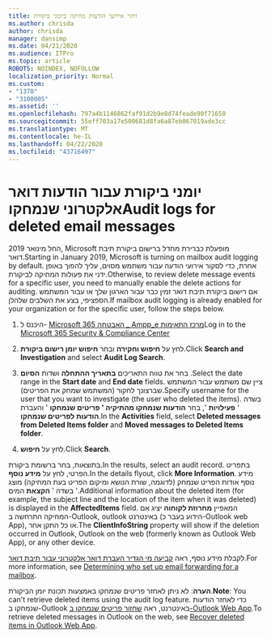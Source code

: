 ```yaml
---
title: זיהוי אירועי הודעות מחיקה ביומני ביקורת
ms.author: chrisda
author: chrisda
manager: dansimp
ms.date: 04/21/2020
ms.audience: ITPro
ms.topic: article
ROBOTS: NOINDEX, NOFOLLOW
localization_priority: Normal
ms.custom:
- "1370"
- "3100005"
ms.assetid: ''
ms.openlocfilehash: 797a4b1146862faf91d2b9e8d74feade90f71650
ms.sourcegitcommit: 55eff703a17e500681d8fa6a87eb067019ade3cc
ms.translationtype: MT
ms.contentlocale: he-IL
ms.lasthandoff: 04/22/2020
ms.locfileid: "43716497"
---
```

# <a name="audit-logs-for-deleted-email-messages"></a><span data-ttu-id="5c64c-102">יומני ביקורת עבור הודעות דואר אלקטרוני שנמחקו</span><span class="sxs-lookup"><span data-stu-id="5c64c-102">Audit logs for deleted email messages</span></span>

<span data-ttu-id="5c64c-103">החל מינואר 2019, Microsoft מופעלת כברירת מחדל ברישום ביקורת תיבת דואר.</span><span class="sxs-lookup"><span data-stu-id="5c64c-103">Starting in January 2019, Microsoft is turning on mailbox audit logging by default.</span></span> <span data-ttu-id="5c64c-104">אחרת, כדי לסקור אירועי הודעה עבור משתמש מסוים, עליך להפוך באופן ידני את פעולות המחיקה לביקורת.</span><span class="sxs-lookup"><span data-stu-id="5c64c-104">Otherwise, to review delete message events for a specific user, you need to manually enable the delete actions for auditing.</span></span> <span data-ttu-id="5c64c-105">אם רישום ביקורת תיבת דואר זמין כבר עבור הארגון שלך או עבור המשתמש הספציפי, בצע את השלבים שלהלן.</span><span class="sxs-lookup"><span data-stu-id="5c64c-105">If mailbox audit logging is already enabled for your organization or for the specific user, follow the steps below.</span></span>

1. <span data-ttu-id="5c64c-106">היכנס ל- [Microsoft 365 האבטחה _ Ampp_e מרכז התאימות](https://protection.office.com/)</span><span class="sxs-lookup"><span data-stu-id="5c64c-106">Log in to the [Microsoft 365 Security & Compliance Center](https://protection.office.com/)</span></span>

2. <span data-ttu-id="5c64c-107">לחץ על **חיפוש וחקירה** ובחר **חיפוש יומן רישום ביקורת**.</span><span class="sxs-lookup"><span data-stu-id="5c64c-107">Click **Search and Investigation** and select **Audit Log Search**.</span></span>

3. <span data-ttu-id="5c64c-108">בחר את טווח התאריכים **בתאריך ההתחלה** ושדות **הסיום** .</span><span class="sxs-lookup"><span data-stu-id="5c64c-108">Select the date range in the **Start date** and **End date** fields.</span></span> <span data-ttu-id="5c64c-109">ציין שם משתמש עבור המשתמש שברצונך לחקור (המשתמש שמחק את הפריטים).</span><span class="sxs-lookup"><span data-stu-id="5c64c-109">Specify username for the user that you want to investigate (the user who deleted the items).</span></span> <span data-ttu-id="5c64c-110">בשדה ' **פעילויות** ', בחר **הודעות שנמחקו מהתיקיה ' פריטים שנמחקו** ' והעברת **הודעות לפריטים שנמחקו**.</span><span class="sxs-lookup"><span data-stu-id="5c64c-110">In the **Activities** field, select **Deleted messages from Deleted Items folder** and **Moved messages to Deleted Items folder**.</span></span>

4. <span data-ttu-id="5c64c-111">לחץ על **חיפוש**.</span><span class="sxs-lookup"><span data-stu-id="5c64c-111">Click **Search**.</span></span>

<span data-ttu-id="5c64c-112">בתוצאות, בחר ברשומת ביקורת.</span><span class="sxs-lookup"><span data-stu-id="5c64c-112">In the results, select an audit record.</span></span> <span data-ttu-id="5c64c-113">בתפריט הפרטי, לחץ על **מידע נוסף**.</span><span class="sxs-lookup"><span data-stu-id="5c64c-113">In the details flyout, click **More Information**.</span></span> <span data-ttu-id="5c64c-114">מידע נוסף אודות הפריט שנמחק (לדוגמה, שורת הנושא ומיקום הפריט בעת המחיקה) מוצג בשדה ' **הקצאת** המים '.</span><span class="sxs-lookup"><span data-stu-id="5c64c-114">Additional information about the deleted item (for example, the subject line and the location of the item when it was deleted) is displayed in the **AffectedItems** field.</span></span> <span data-ttu-id="5c64c-115">המאפיין **מחרוזת לקוחוה** יציג אם המחיקה התרחשה ב-Outlook, outlook באינטרנט (הידוע בעבר כ-Outlook web App), או כל התקן אחר.</span><span class="sxs-lookup"><span data-stu-id="5c64c-115">The **ClientInfoString** property will show if the deletion occurred in Outlook, Outlook on the web (formerly known as Outlook Web App), or any other device.</span></span>

<span data-ttu-id="5c64c-116">לקבלת מידע נוסף, ראה [קביעה מי הגדיר העברת דואר אלקטרוני עבור תיבת דואר](https://docs.microsoft.com/office365/securitycompliance/auditing-troubleshooting-scenarios#determining-if-a-user-deleted-email-items).</span><span class="sxs-lookup"><span data-stu-id="5c64c-116">For more information, see [Determining who set up email forwarding for a mailbox](https://docs.microsoft.com/office365/securitycompliance/auditing-troubleshooting-scenarios#determining-if-a-user-deleted-email-items).</span></span>

<span data-ttu-id="5c64c-117">**הערה**: לא ניתן לאחזר פריטים שנמחקו באמצעות תכונת יומן הביקורת.</span><span class="sxs-lookup"><span data-stu-id="5c64c-117">**Note**: You can't retrieve deleted items using the audit log feature.</span></span> <span data-ttu-id="5c64c-118">כדי לאחזר הודעות שנמחקו ב-Outlook באינטרנט, ראה [שחזור פריטים שנמחקו ב-Outlook Web App](https://support.office.com/article/C3D8FC15-EEEF-4F1C-81DF-E27964B7EDD4).</span><span class="sxs-lookup"><span data-stu-id="5c64c-118">To retrieve deleted messages in Outlook on the web, see [Recover deleted items in Outlook Web App](https://support.office.com/article/C3D8FC15-EEEF-4F1C-81DF-E27964B7EDD4).</span></span>
